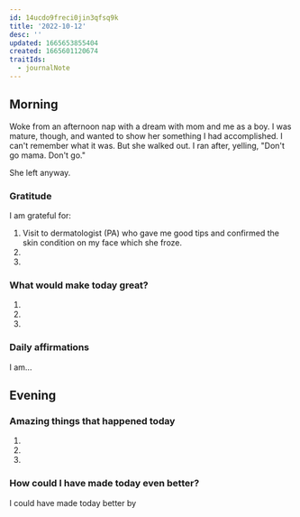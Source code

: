 ```yaml
---
id: 14ucdo9freci0jin3qfsq9k
title: '2022-10-12'
desc: ''
updated: 1665653855404
created: 1665601120674
traitIds:
  - journalNote
---
```


<!--
This template was applied using the daily journal schema. Edit the [[templates.daily]] note to change this template.
To create your own schemas to auto-apply templates when they match a hierarchy, follow the [schema tutorial](https://blog.dendron.so/notes/P1DL2uXHpKUCa7hLiFbFA/) to get started.

Based on the journaling method created by Intelligent Change:
- [Intelligent Change: Our Story](https://www.intelligentchange.com/pages/our-story)
- [The Five Minute Journal](https://www.intelligentchange.com/products/the-five-minute-journal)
-->

## Morning

<!-- Fill out this section after waking up -->
Woke from an afternoon nap with a dream with mom and me as a boy. I was mature, though, and wanted to show her something I had accomplished. I can't remember what it was. But she walked out. I ran after, yelling, "Don't go mama. Don't go."

She left anyway.
### Gratitude

I am grateful for:

1. Visit to dermatologist (PA) who gave me good tips and confirmed the skin condition on my face which she froze.
2.
3.

### What would make today great?

1.
2.
3.

### Daily affirmations

I am...

## Evening

<!-- Fill out this section before going to sleep, reflecting on your day -->

### Amazing things that happened today

1.
2.
3.

### How could I have made today even better?

I could have made today better by
